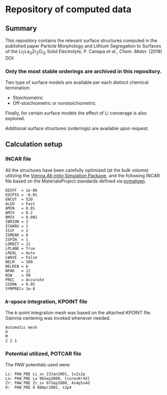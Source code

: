 # Repository of computed data 


## Summary 
This repository contains the relevant surface structures computed in the published paper Particle Morphology and Lithium Segregation to Surfaces of the Li<sub>7</sub>La<sub>3</sub>Zr<sub>2</sub>O<sub>12</sub> Solid Electrolyte, P. Canepa *et al.*, *Chem. Mater.* (2018) DOI:

### Only the most stable orderings are archived in this repository.

Two type of surface models are available per each distinct chemical termination: 

* Stoichiometric 
* Off-stoichiometric or nonstoichiometric 

Finally, for certain surface models the effect of Li converage is also explored. 

Additional surface structures (orderings) are available upon request. 

## Calculation setup
### INCAR file 
All the structures have been carefully optimized (at the bulk volume) utilizing the [Vienna *Ab initio* Simulation Package](http://www.vasp.at), and the following INCAR file based on the MaterialsProject standards defined via [pymatgen](http://pymatgen.org).  

```
EDIFF  = 1e-06
EDIFFG = -0.01
ENCUT  = 520
ALGO   = Fast
AMIN   = 0.01
AMIX   = 0.2
BMIX   = 0.001
IBRION = 2
ICHARG = 1
ISIF   = 2
ISMEAR = 0
ISPIN  = 1
LORBIT = 11
LPLANE = True
LREAL  = Auto
LWAVE  = False
NELM   = 100
NELMIN = 6
NPAR   = 12
NSW    = 99
PREC   = Accurate
SIGMA  = 0.05
SYMPREC= 1e-8
```

###  *k*-space integration, KPOINT file 
The *k*-point integration mesh was based on the attached KPOINT file. Gamma centering was invoked whenever needed. 

```
Automatic mesh
0
M
2 2 1
```
### Potential utilized, POTCAR file
The PAW potentials used were: 

```
Li: PAW_PBE Li_sv 23Jan2001, 1s2s2p
La: PAW_PBE La 06Sep2000, [core=Kr4d]
Zr: PAW_PBE Zr_sv 07Sep2000, 4s4p5s4d
O:  PAW_PBE O 08Apr2002, s2p4
```